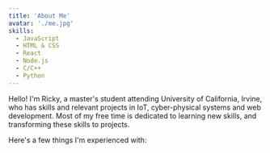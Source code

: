 ```yaml
---
title: 'About Me'
avatar: './me.jpg'
skills:
  - JavaScript
  - HTML & CSS
  - React
  - Node.js
  - C/C++
  - Python
---
```


Hello! I'm Ricky, a master's student attending University of California, Irvine, who has skills and relevant projects in IoT, cyber-physical systems and web development. Most of my free time is dedicated to learning new
skills, and transforming these skills to projects.

Here's a few things I'm experienced with:
